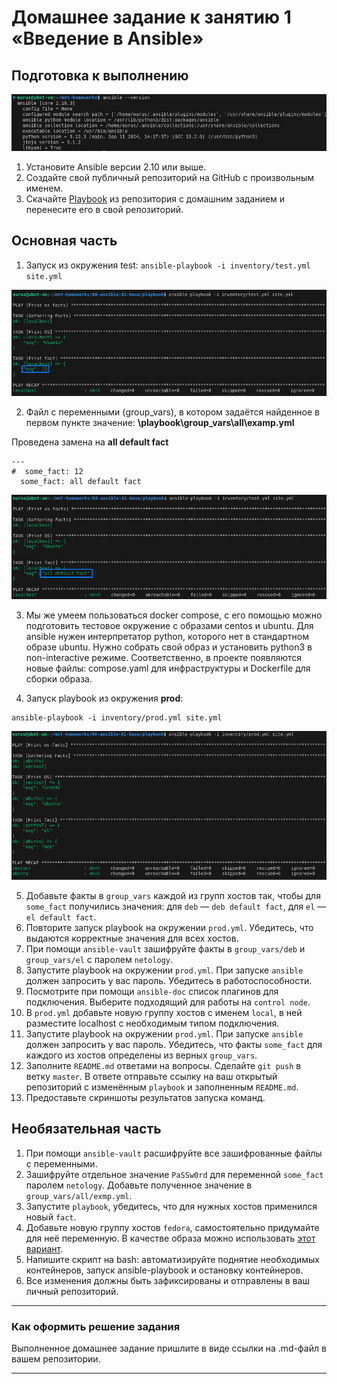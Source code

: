 # Домашнее задание к занятию 1 «Введение в Ansible»

## Подготовка к выполнению

![Image alt](https://github.com/littlelucidlynx/mnt-homeworks/blob/MNT-video/08-ansible-01-base/Screen/Image000.png)

1. Установите Ansible версии 2.10 или выше.
2. Создайте свой публичный репозиторий на GitHub с произвольным именем.
3. Скачайте [Playbook](./playbook/) из репозитория с домашним заданием и перенесите его в свой репозиторий.

## Основная часть

1. Запуск из окружения test: ```ansible-playbook -i inventory/test.yml site.yml```

![Image alt](https://github.com/littlelucidlynx/mnt-homeworks/blob/MNT-video/08-ansible-01-base/Screen/Image001.png)

2. Файл с переменными (group_vars), в котором задаётся найденное в первом пункте значение: **\playbook\group_vars\all\examp.yml**

Проведена замена на **all default fact**

```
---
#  some_fact: 12
  some_fact: all default fact
```

![Image alt](https://github.com/littlelucidlynx/mnt-homeworks/blob/MNT-video/08-ansible-01-base/Screen/Image002.png)

3. Мы же умеем пользоваться docker compose, с его помощью можно подготовить тестовое окружение с образами centos и ubuntu. Для ansible нужен интерпретатор python, которого нет в стандартном образе ubuntu. Нужно собрать свой образ и установить python3 в non-interactive режиме. Соответственно, в проекте появляются новые файлы: compose.yaml для инфраструктуры и Dockerfile для сборки образа.

4. Запуск playbook из окружения **prod**:

```
ansible-playbook -i inventory/prod.yml site.yml
```

![Image alt](https://github.com/littlelucidlynx/mnt-homeworks/blob/MNT-video/08-ansible-01-base/Screen/Image003.png)

5. Добавьте факты в `group_vars` каждой из групп хостов так, чтобы для `some_fact` получились значения: для `deb` — `deb default fact`, для `el` — `el default fact`.
6.  Повторите запуск playbook на окружении `prod.yml`. Убедитесь, что выдаются корректные значения для всех хостов.
7. При помощи `ansible-vault` зашифруйте факты в `group_vars/deb` и `group_vars/el` с паролем `netology`.
8. Запустите playbook на окружении `prod.yml`. При запуске `ansible` должен запросить у вас пароль. Убедитесь в работоспособности.
9. Посмотрите при помощи `ansible-doc` список плагинов для подключения. Выберите подходящий для работы на `control node`.
10. В `prod.yml` добавьте новую группу хостов с именем  `local`, в ней разместите localhost с необходимым типом подключения.
11. Запустите playbook на окружении `prod.yml`. При запуске `ansible` должен запросить у вас пароль. Убедитесь, что факты `some_fact` для каждого из хостов определены из верных `group_vars`.
12. Заполните `README.md` ответами на вопросы. Сделайте `git push` в ветку `master`. В ответе отправьте ссылку на ваш открытый репозиторий с изменённым `playbook` и заполненным `README.md`.
13. Предоставьте скриншоты результатов запуска команд.

## Необязательная часть

1. При помощи `ansible-vault` расшифруйте все зашифрованные файлы с переменными.
2. Зашифруйте отдельное значение `PaSSw0rd` для переменной `some_fact` паролем `netology`. Добавьте полученное значение в `group_vars/all/exmp.yml`.
3. Запустите `playbook`, убедитесь, что для нужных хостов применился новый `fact`.
4. Добавьте новую группу хостов `fedora`, самостоятельно придумайте для неё переменную. В качестве образа можно использовать [этот вариант](https://hub.docker.com/r/pycontribs/fedora).
5. Напишите скрипт на bash: автоматизируйте поднятие необходимых контейнеров, запуск ansible-playbook и остановку контейнеров.
6. Все изменения должны быть зафиксированы и отправлены в ваш личный репозиторий.

---

### Как оформить решение задания

Выполненное домашнее задание пришлите в виде ссылки на .md-файл в вашем репозитории.

---
